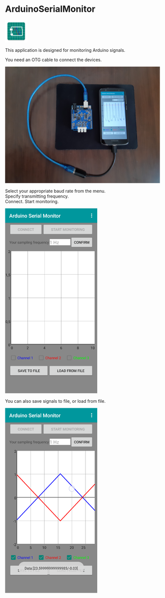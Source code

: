 # ArduinoSerialMonitor

![Launcher icon](https://github.com/AndreW996/ArduinoSerialMonitor/blob/master/app/src/main/res/mipmap-hdpi/ic_launcher.png)

This application is designed for monitoring Arduino signals.

You need an OTG cable to connect the devices.

<img width="600" alt="Connect devices" src="https://github.com/AndreW996/ArduinoSerialMonitor/blob/master/screenshots/20200318_162708.jpg">

Select your appropriate baud rate from the menu.  
Specify transmitting frequency.  
Connect. Start monitoring.  

<img width="300" alt="Screenshot" src="https://github.com/AndreW996/ArduinoSerialMonitor/blob/master/screenshots/Screenshot_20200415-120850.png">

You can also save signals to file, or load from file.

<img width="300" alt="Screenshot" src="https://github.com/AndreW996/ArduinoSerialMonitor/blob/master/screenshots/Screenshot_20200422-115105.png">
